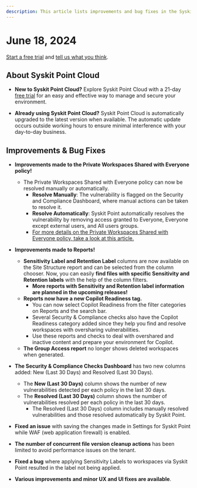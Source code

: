 ```yaml
---
description: This article lists improvements and bug fixes in the Syskit Point Cloud version 2024.3.51.47
---
```


# June 18, 2024

[Start a free trial](https://www.syskit.com/products/point/free-trial/) and [tell us what you think](https://www.syskit.com/company/contact-us/).


## About Syskit Point Cloud

* **New to Syskit Point Cloud?** Explore Syskit Point Cloud with a 21-day [free trial](https://www.syskit.com/products/point/free-trial/) for an easy and effective way to manage and secure your environment.

* **Already using Syskit Point Cloud?** Syskit Point Cloud is automatically upgraded to the latest version when available. The automatic update occurs outside working hours to ensure minimal interference with your day-to-day business.


## Improvements & Bug Fixes

* **Improvements made to the Private Workspaces Shared with Everyone policy!** 
  * The Private Workspaces Shared with Everyone policy can now be resolved manually or automatically.
    * **Resolve Manually**: The vulnerability is flagged on the Security and Compliance Dashboard, where manual actions can be taken to resolve it. 
    * **Resolve Automatically**: Syskit Point automatically resolves the vulnerability by removing access granted to Everyone, Everyone except external users, and All users groups. 
    * [For more details on the Private Workspaces Shared with Everyone policy, take a look at this article.](../../governance-and-automation/automated-workflows/private-workspaces-shared-with-everyone-admin.md)


* **Improvements made to Reports!**
  * **Sensitivity Label and Retention Label** columns are now available on the Site Structure report and can be selected from the column chooser. 
  Now, you can easily **find files with specific Sensitivity and Retention labels** with the help of the column filters.
    * **More reports with Sensitivity and Retention label information are planned in the upcoming releases!**
  * **Reports now have a new Copilot Readiness tag.**
    * You can now select Copilot Readiness from the filter categories on Reports and the search bar.
    * Several Security & Compliance checks also have the Copilot Readiness category added since they help you find and resolve workspaces with oversharing vulnerabilities.
    * Use these reports and checks to deal with overshared and inactive content and prepare your environment for Copilot.
  * **The Group Access report** no longer shows deleted workspaces when generated.

* **The Security & Compliance Checks Dashboard** has two new columns added: New (Last 30 Days) and Resolved (Last 30 Days).
  * The **New (Last 30 Days)** column shows the number of new vulnerabilities detected per each policy in the last 30 days.
  * The **Resolved (Last 30 Days)** column shows the number of vulnerabilities resolved per each policy in the last 30 days.
    * The Resolved (Last 30 Days) column includes manually resolved vulnerabilities and those resolved automatically by Syskit Point. 

* **Fixed an issue** with saving the changes made in Settings for Syskit Point while WAF (web application firewall) is enabled. 

* **The number of concurrent file version cleanup actions** has been limited to avoid performance issues on the tenant. 

* **Fixed a bug** where applying Sensitivity Labels to workspaces via Syskit Point resulted in the label not being applied.

* **Various improvements and minor UX and UI fixes are available**.
